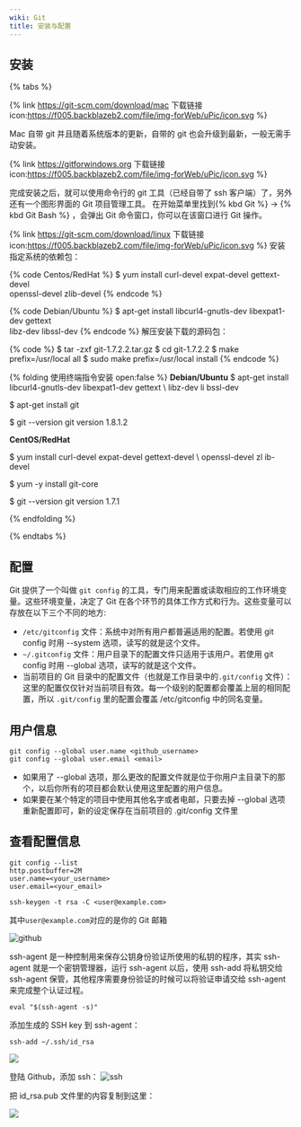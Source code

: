```yaml
---
wiki: Git
title: 安装与配置
---
```


## 安装

{% tabs %}

<!-- tab macOS -->
{% link https://git-scm.com/download/mac 下载链接 icon:https://f005.backblazeb2.com/file/img-forWeb/uPic/icon.svg %}

Mac 自带 git 并且随着系统版本的更新，自带的 git 也会升级到最新，一般无需手动安装。

<!-- tab Windows -->
{% link https://gitforwindows.org 下载链接 icon:https://f005.backblazeb2.com/file/img-forWeb/uPic/icon.svg %}

完成安装之后，就可以使用命令行的 git 工具（已经自带了 ssh 客户端）了，另外还有一个图形界面的 Git 项目管理工具。
在开始菜单里找到{% kbd Git %} -> {% kbd Git Bash %} ，会弹出 Git 命令窗口，你可以在该窗口进行 Git 操作。

<!-- tab Linux -->
{% link https://git-scm.com/download/linux 下载链接 icon:https://f005.backblazeb2.com/file/img-forWeb/uPic/icon.svg %}
<left>
安装指定系统的依赖包：

{% code Centos/RedHat %}
$ yum install curl-devel expat-devel gettext-devel \
openssl-devel zlib-devel
{% endcode %}

{% code Debian/Ubuntu %}
$ apt-get install libcurl4-gnutls-dev libexpat1-dev gettext \
libz-dev libssl-dev
{% endcode %}
解压安装下载的源码包：

{% code %}
$ tar -zxf git-1.7.2.2.tar.gz
$ cd git-1.7.2.2
$ make prefix=/usr/local all
$ sudo make prefix=/usr/local install
{% endcode %}

{% folding 使用终端指令安装 open:false %}
**Debian/Ubuntu**
$ apt-get install libcurl4-gnutls-dev libexpat1-dev gettext \  libz-dev li
bssl-dev

$ apt-get install git

$ git --version
git version 1.8.1.2

**CentOS/RedHat** 

$ yum install curl-devel expat-devel gettext-devel \  openssl-devel zl
ib-devel

$ yum -y install git-core

$ git --version
git version 1.7.1

{% endfolding %}

{% endtabs %}


## 配置

Git 提供了一个叫做 `git config` 的工具，专门用来配置或读取相应的工作环境变量。这些环境变量，决定了 Git 在各个环节的具体工作方式和行为。这些变量可以存放在以下三个不同的地方:

- `/etc/gitconfig` 文件：系统中对所有用户都普遍适用的配置。若使用 git config 时用 --system 选项，读写的就是这个文件。
- `~/.gitconfig` 文件：用户目录下的配置文件只适用于该用户。若使用 git config 时用 --global 选项，读写的就是这个文件。
- 当前项目的 Git 目录中的配置文件（也就是工作目录中的`.git/config` 文件）：这里的配置仅仅针对当前项目有效。每一个级别的配置都会覆盖上层的相同配置，所以  `.git/config` 里的配置会覆盖 /etc/gitconfig 中的同名变量。

## 用户信息
```shell
git config --global user.name <github_username>
git config --global user.email <email>
```
- 如果用了 --global 选项，那么更改的配置文件就是位于你用户主目录下的那个，以后你所有的项目都会默认使用这里配置的用户信息。
- 如果要在某个特定的项目中使用其他名字或者电邮，只要去掉 --global 选项重新配置即可，新的设定保存在当前项目的 .git/config 文件里

## 查看配置信息

```shell
git config --list
http.postbuffer=2M
user.name=<your_username>
user.email=<your_email>
```

```shell
ssh-keygen -t rsa -C <user@example.com>
```

其中`user@example.com`对应的是你的 Git 邮箱

![github](https://xaoxuu.com/assets/wiki/git/ssh-keys1.png) 

ssh-agent 是一种控制用来保存公钥身份验证所使用的私钥的程序，其实 ssh-agent 就是一个密钥管理器，运行 ssh-agent 以后，使用 ssh-add 将私钥交给 ssh-agent 保管，其他程序需要身份验证的时候可以将验证申请交给 ssh-agent 来完成整个认证过程。

```shell
eval "$(ssh-agent -s)"
```

添加生成的 SSH key 到 ssh-agent：
```shell
ssh-add ~/.ssh/id_rsa
```

![](https://xaoxuu.com/assets/wiki/git/ssh-keys2.jpg) 

登陆 Github，添加 ssh：
![ssh](https://xaoxuu.com/assets/wiki/git/ssh-keys3.jpg) 

把 id_rsa.pub 文件里的内容复制到这里：

![](https://xaoxuu.com/assets/wiki/git/ssh-keys4.jpg)







